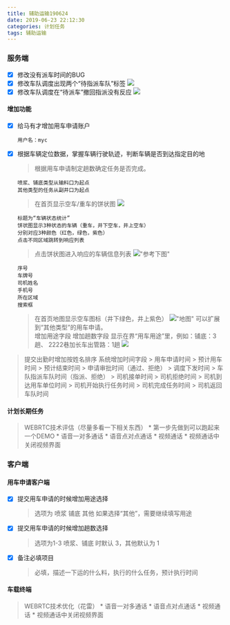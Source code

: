 ```yaml
---
title: 辅助运输190624
date: 2019-06-23 22:12:30
categories: 计划任务
tags: 辅助运输
---
```



### 服务端
* [x] 修改没有派车时间的BUG
* [x] 修改车队调度出现两个“待指派车队”标签
    ![](error1.png)
* [x] 修改车队调度在“待派车”撤回指派没有反应
    ![](error2.png)
#### 增加功能
* [x] 给马有才增加用车申请账户

    ```
    用户名：myc
    ```
    
* [x] 根据车辆定位数据，掌握车辆行驶轨迹，判断车辆是否到达指定目的地
    > 根据用车申请制定趟数确定任务是否完成。
    ```
    喷浆、铺底类型从输料口为起点
    其他类型的任务从副井口为起点
    ```
    > 在首页显示空车/重车的饼状图
    ![](bing.jpg)
    ```
    标题为“车辆状态统计”
    饼状图显示3种状态的车辆（重车，井下空车，井上空车）
    分别对应3种颜色（红色，绿色，紫色）
    点击不同区域跳转到响应列表
    ```
    > 点击饼状图进入响应的车辆信息列表
    !["参考下图"](che.jpg)
    ```
    序号
    车牌号
    司机姓名
    手机号
    所在区域
    搜索框
    ```
    > 在首页地图显示空车图标（井下绿色，井上紫色）
    !["地图"](ditu.jpg)
    > 可以扩展到“其他类型”的用车申请。    
    > 增加用途字段
    > 增加趟数字段
    > 显示在界“用车用途”里，例如：铺底：3趟、 2222巷加长车出管路：1趟
    ![](info.jpg)
> 提交出勤时增加按姓名排序
> 系统增加时间字段
    > 用车申请时间
    > 预计用车时间
    > 预计结束时间
    > 申请审批时间（通过、拒绝）
    > 调度下发时间
    > 车队指派车队时间（指派、拒绝）
    > 司机接单时间
    > 司机拒绝时间
    > 司机到达用车单位时间
    > 司机开始执行任务时间
    > 司机完成任务时间
    > 司机返回车队时间
#### 计划长期任务
> WEBRTC技术评估（尽量多看一下相关东西）
    * 第一步先做到可以跑起来一个DEMO
    * 语音一对多通话
    * 语音点对点通话 
    * 视频通话
    * 视频通话中关闭视频界面
    
### 客户端
#### 用车申请客户端
* [x] 提交用车申请的时候增加用途选择
    > 选项为 喷浆 铺底 其他
    > 如果选择“其他”，需要继续填写用途
* [x] 提交用车申请的时候增加趟数选择
    > 选项为1-3
    > 喷浆、铺底 时默认 3，其他默认为 1
* [x] 备注必填项目
    > 必填，描述一下运的什么料，执行的什么任务，预计执行时间
#### 车载终端
> WEBRTC技术优化（花雷）
    * 语音一对多通话
    * 语音点对点通话 
    * 视频通话
    * 视频通话中关闭视频界面

